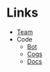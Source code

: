 # Links

* [Team](https://github.com/Dobbycord)
* Code
  * [Bot](https://github.com/Dobbycord/bot)
  * [Cogs](https://github.com/Dobbycord/cogs)
  * [Docs](https://github.com/Dobbycord/docs)